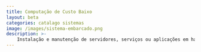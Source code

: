 ```yaml
---
title: Computação de Custo Baixo
layout: beta
categories: catalago sistemas
image: /images/sistema-embarcado.png
description: >-
    Instalação e manutenção de servidores, serviços ou aplicações em hardwares independentes de baixos custos e embarcados.
---
```

